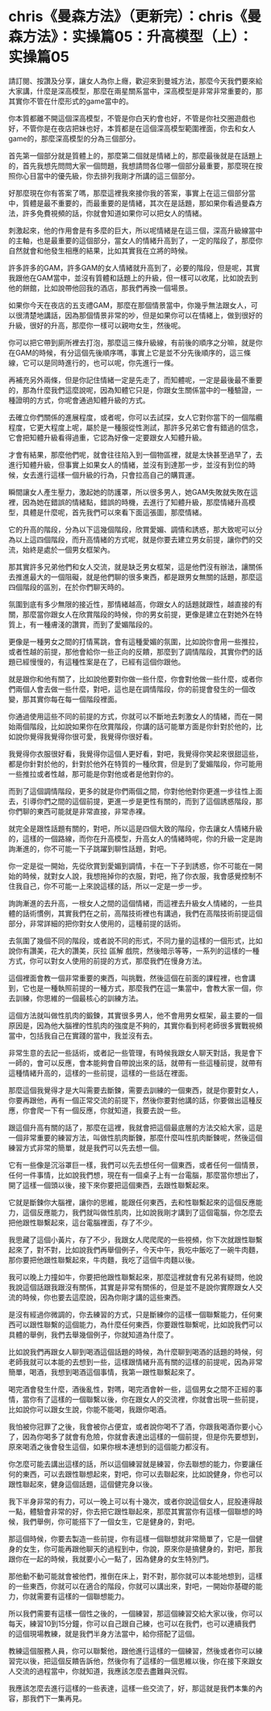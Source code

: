 # chris《曼森方法》（更新完）：chris《曼森方法》：实操篇05：升高模型（上）：实操篇05

請訂閱、按讚及分享，讓女人為你上癮，歡迎來到曼城方法，那麼今天我們要來給大家講，什麼是深高模型，那麼在兩星關系當中，深高模型是非常非常重要的，那其實你不管在什麼形式的game當中的。

你本質都離不開這個深高模型，不管是你白天約會也好，不管是你社交圈遊戲也好，不管你是在夜店把妹也好，本質都是在這個深高模型範圍裡面，你去和女人game的，那麼深高模型的分為三個部分。

首先第一個部分就是質體上的，那麼第二個就是情緒上的，那麼最後就是在話題上的，首先我想先問問大家一個問題，我想請問各位哪一個部分最重要，那麼現在按照你心目當中的優先級，你去排列我剛才所講的這三個部分。

好那麼現在你有答案了嗎，那麼這裡我來接你我的答案，事實上在這三個部分當中，質體是最不重要的，而最重要的是情緒，其次在是話題，那如果你看過曼森方法，許多免費視頻的話，你就會知道如果你可以把女人的情緒。

刺激起來，他的作用會是有多麼的巨大，所以呢情緒是在這三個，深高升級線當中的主軸，也是最重要的這個部分，當女人的情緒升高到了，一定的階段了，那麼你自然就會和他發生相應的結果，比如其實我在立將的時候。

許多許多的GAM，許多GAM的女人情緒就升高到了，必要的階段，但是呢，其實我跟他在GAM當中，並沒有質體和話題上的升級，但一樣可以收尾，比如說去到他的餅館，比如說帶他回我的酒店，那我們再換一個場景。

如果你今天在夜店的五支禮GAM，那麼在那個情景當中，你幾乎無法跟女人，可以很清楚地講話，因為那個情景非常的吵，但是如果你可以在情緒上，做到很好的升級，很好的升高，那麼你一樣可以親吻女生，然後呢。

你可以把它帶到廁所裡去打泡，那麼這三條升級線，有前後的順序之分嘛，就是你在GAM的時候，有分這個先後順序嗎，事實上它是並不分先後順序的，這三條線，它可以是同時進行的，也可以呢，你先進行一條。

再補充另外兩條，但是你記住情緒一定是先走了，而知體呢，一定是最後最不重要的，那為什麼我們這麼說呢，因為知體它只是，你跟女生關係當中的一種驗證，一種證明的方式，你呢會通過知體升級的方式。

去確立你們關係的進展程度，或者呢，你可以去試探，女人它對你當下的一個階纜程度，它更大程度上呢，屬於是一種服從性測試，那許多兄弟它會有錯過的信念，它會把知體升級看得過重，它認為好像一定要跟女人知體升級。

才會有結果，那麼他們呢，就會往往陷入到一個物區裡，就是太快甚至過早了，去進行知體升級，但事實上如果女人的情緒，並沒有到達那一步，並沒有到位的時候，女去進行這樣一個升級的行為，只會拉高自己的購買運。

瞬間讓女人產生壓力，激起她的防護罩，所以很多男人，她GAM失敗就失敗在這裡，因為她在錯誤的情緒點，錯誤的時機，去進行了知體升級，那麼情緒升高模型，具體是什麼呢，首先我們可以來看下面這張圖，那麼情緒。

它的升高的階段，分為以下這幾個階段，欣賞愛媚、調情和誘惑，那大致呢可以分為以上這四個階段，而升高情緒的方式呢，就是你要去建立男女前提，讓你們的交流，始終是處於一個男女框架內。

那其實許多兄弟他們和女人交流，就是缺乏男女框架，這是他們沒有辦法，讓關係去推進最大的一個阻礙，就是他們聊的很多東西，都是跟男女無關的話題，那麼這四個階段的區別，在於你們聊天時的。

氛圍到底有多少無限的接近性，那情緒越高，你跟女人的話題就跟性，越直接的有關，那麼當你跟女人在欣賞階段的時候，你的男女前提，更像是建立在對她外在特質上，有一種膚淺的讚賞，而到了愛媚階段的。

更像是一種男女之間的打情罵跳，會有這種愛媚的氛圍，比如說你會用一些推拉，或者性越的前提，那他會給你一些正向的反饋，那麼到了調情階段，其實你們的話題已經慢慢的，有這種性案是在了，已經有這個你跟他。

就是跟你和他有關了，比如說他要對你做一些什麼，你會對他做一些什麼，或者你們兩個人會去做一些什麼，對吧，這也是在調情階段，你的前提會發生的一個改變，那其實你每在每一個階段裡面。

你通過使用這些不同的前提的方式，你就可以不斷地去刺激女人的情緒，而在一開始兩個階段，比如說如果你在欣賞階段，你講的話可能單方面是你針對於他的，比如說你覺得我覺得你很可愛，我覺得你很好看。

我覺得你衣服很好看，我覺得你這個人更好看，對吧，我覺得你笑起來很甜這些，都是你針對於他的，針對於他外在特質的一種欣賞，但是到了愛媚階段，你可能用一些推拉或者性越，那可能是你對他或者是他對你的。

而到了這個調情階段，更多的就是你們兩個之間，你對他他對你更進一步往性上面去，引導你們之間的這個前提，更進一步是更性有關的，而到了這個誘惑階段，那你們聊的東西可能就是非常直接，非常赤裸。

就完全是跟性話題有關的，對吧，所以這是四個大致的階段，你去讓女人情緒升級的，這樣的一個路線，而你在升高模型，升高女人的情緒時呢，你的升級一定是詢詢漸進的，你不可能一下子跳躍到聊性話題，對吧。

你一定是從一開始，先從欣賞到愛媚到調情，卡在一下子到誘惑，你不可能在一開始的時候，就對女人說，我想拖掉你的衣服，對吧，拖了你衣服，我會感覺控制不住我自己，你不可能一上來說這樣的話，所以一定是一步一步。

詢詢漸進的去升高，一根女人之間的這個情緒，而這裡去升級女人情緒的，一些具體的話術慣例，其實我們在之前，高階技術裡也有講過，我們在高階技術前提這個部分，非常詳細的把你對女人使用的，這種前提的話術。

去氛圍了幾個不同的階段，或者說不同的形式，不同力量的這樣的一個形式，比如說你有讚美，花大的讚美，灰拉 區解 戲院，然後暗示等等，一系列的這樣的一種方式，你可以對女人使用的前提的方式，那麼我們在慢身方法。

這個裡面會教一個非常重要的東西，叫挑戰，然後這個在前面的課程裡，也會講到，它也是一種執照前提的一種方式，那麼我們在這一集當中，會教大家一個，你去訓練，你思維的一個最核心的訓練方法。

這個方法就叫做性肌肉的鍛鍊，其實很多男人，他不會用男女框架，最主要的一個原因是，因為他大腦裡的性肌肉的強度是不夠的，其實你看到柯老師很多實戰視頻當中，包括我自己在實踐的當中，我並沒有去。

非常生意的去記一些話術，或者記一些管理，有時候我跟女人聊天對話，我是會下一師的，會可以反應，會本能夠會自帶說出來的話，就帶有一些這種前提，就帶有這種情緒升高的，這樣的一些前提，這樣的一些話在裡面。

那麼這個我覺得才是大叫需要去斷鍊，需要去訓練的一個東西，就是你要對女人，你要再跟他，再有一個正常交流的前提下，然後你要對他講的話，你要做出這種反應，你會爬一下有一個反應，你就知道，我要去說一些。

跟這個升高有關的話了，那麼在這裡，我就會把這個最底層的方法交給大家，這是一個非常重要的練習方法，叫做性肌肉斷鍊，那麼什麼叫性肌肉斷鍊呢，然後這個練習方式非常的簡單，就是我們可以先去想一個。

它有一些像是沉浴罩巨一樣，我們可以先去想任何一個東西，或者任何一個情景，任何一件事情，比如說我們想，現在有一個桌子上有一台電腦，那麼當你想出了，開了這樣一個頭以後，接下來你要把這個東西，去跟性聯繫起來。

它就是斷鍊你大腦裡，讓你的思維，能跟任何東西，去和性聯繫起來的這個反應能力，這個反應能力，我們就叫做性肌肉，比如說我剛才講到了這個電腦，你怎麼去把他跟性聯繫起來，這台電腦裡面，存了不少。

我思藏了這個小黃片，存了不少，我跟女人爬爬爬的一些視頻，你下次就跟性聯繫起來了，對不對，比如說我們再舉個例子，今天中午，我吃中飯吃了一碗牛肉麵，那你要把他跟性聯繫起來，牛肉麵，我吃了這個牛肉麵以後。

我可以晚上力撞如牛，你要把他跟性聯繫起來，那麼這裡就會有兄弟有疑問，他說我說這個話跟我跟沒有關係，其實是非常有關係的，但是並不是說你實際跟女人交流的時候，你也要去這麼說，因為你剛才講的這些東西。

是沒有經過你微調的，你去練習的方式，只是斷練你的這樣一個聯繫能力，任何東西可以跟性聯繫的這個能力，為什麼任何東西，你要跟性聯繫呢，比如說我們可以具體的舉例，我們去舉幾個例子，你就知道為什麼了。

比如說我們再跟女人聊到喝酒這個話題的時候，為什麼聊到喝酒的話題的時候，何老師我就可以本能的去想到一些，這樣跟情緒升高有關的這樣的前提呢，因為非常簡單，喝酒，我想到喝酒這個事情，我第一跟性聯繫起來了。

喝完酒會發生什麼，酒後亂性，對嗎，喝完酒會幹一些，這個男女之間不正經的事情，當你有了這樣的一個聯繫以後，你在跟女人的交流裡，你就會出現一些前提，比如說你可以跟女生說，你能不能喝，我跟你喝酒。

我怕被你冠罪了之後，我會被你占便宜，或者說你喝不了酒，你跟我喝酒你要小心了，因為你喝多了就會有危險，你就會表達出這樣的一個前提，但是你先要想到，原來喝酒之後會發生這個，如果你根本連想到的這個能力都沒有。

你怎麼可能去講出這樣的話，所以這個練習就是練習，你去聯想的能力，你要讓任何的東西，可以去跟性聯想起來，對吧，你可以去聯起來，比如說健身，你也可以跟性聯起來，健身這個話題，這個健完身以後。

我下半身非常的有力，可以一晚上可以有十幾次，或者你說這個女人，屁股連得敲一點，體驗會非常的好，你去把它跟性聯起來，那麼其實當你有這樣一個聯想的時候，我們舉例，你可能搭下了一個女生，它是健身的，對吧。

那這個時候，你要去製造一些前提，你有這樣一個聯想就非常簡單了，它是一個健身的女生，你可能再跟他聊天的過程到中，你說，原來你是搞健身的，對吧，那我跟你在一起的時候，我就要小心一點了，因為健身的女生特別門。

那他動不動可能就會被他們，推倒在床上，對不對，那你就可以本能地想到，這樣的一些東西，你就可以在適合的階段，你就可以講出來，對吧，一開始你基礎的能力，你就需要有這樣的一個聯想能力。

所以我們需要有這樣一個性之後的，一個練習，那這個練習交給大家以後，你可以每天，練習10到15分鐘，你可以自己跟自己練，也可以在我們，也可以連續我們的這個現場教練，就是我們半身方法當中，給你搭配了這個。

教練這個服務人員，你可以聯繫他，跟他進行這樣的一個練習，然後或者你可以練習完以後，把這個反饋告訴他，然後你有了這樣的一個思維以後，你在接下來跟女人交流的過程當中，你就知道，我應該怎麼去盡難與況假。

我應該怎麼去進行這樣的一些表達，這樣一些交流了，好，那這就是我們本集的內容，那我們下一集再見。
